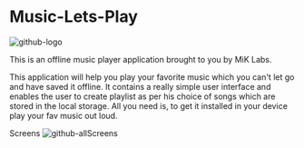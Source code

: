 # Music-Lets-Play

![github-logo](https://user-images.githubusercontent.com/75306261/192460204-5578686a-7419-41a2-be12-e0633ceb33a9.png)

This is an offline music player application brought to you by MiK Labs.

This application will help you play your favorite music which you can't let go and have saved it offline. It contains a really simple user interface and enables the user to create playlist as per his choice of songs which are stored in the local storage. All you need is, to get it installed in your device play your fav music out loud.

Screens
![github-allScreens](https://user-images.githubusercontent.com/75306261/192464452-45729149-cce6-47ff-8a7a-4cfc422f2204.png)
